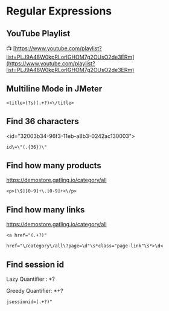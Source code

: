 # Regular Expressions

## YouTube Playlist

📺 [https://www.youtube.com/playlist?list=PLJ9A48W0kpRLorIGHOM7g2OUsO2de3ERm](https://www.youtube.com/playlist?list=PLJ9A48W0kpRLorIGHOM7g2OUsO2de3ERm)

## Multiline Mode in JMeter

```
<title>(?s)(.+?)<\/title>
```

## Find 36 characters

<id="32003b34-96f3-11eb-a8b3-0242ac130003">

```
id\=\"(.{36})\"
```

## Find how many products

https://demostore.gatling.io/category/all  

```
<p>[\$][0-9]+\.[0-9]+<\/p>
```

## Find how many links

https://demostore.gatling.io/category/all

```
<a href="(.+?)"
```

```
href="\/category\/all\?page=\d"\s*class="page-link"\s*>\d<
```

## Find session id 

Lazy Quantifier : *?

Greedy Quantifier: *+?

```
jsessionid=(.+?)"
```

